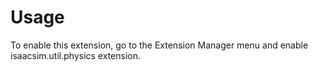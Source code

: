 # Usage

To enable this extension, go to the Extension Manager menu and enable isaacsim.util.physics extension.

